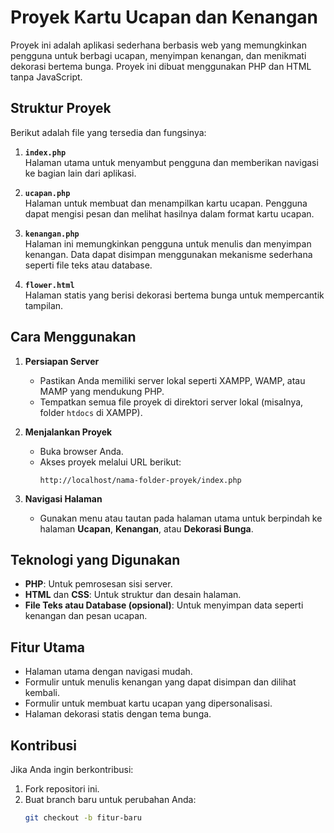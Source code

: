 # Proyek Kartu Ucapan dan Kenangan

Proyek ini adalah aplikasi sederhana berbasis web yang memungkinkan pengguna untuk berbagi ucapan, menyimpan kenangan, dan menikmati dekorasi bertema bunga. Proyek ini dibuat menggunakan PHP dan HTML tanpa JavaScript.

## Struktur Proyek

Berikut adalah file yang tersedia dan fungsinya:

1. **`index.php`**  
   Halaman utama untuk menyambut pengguna dan memberikan navigasi ke bagian lain dari aplikasi.

2. **`ucapan.php`**  
   Halaman untuk membuat dan menampilkan kartu ucapan. Pengguna dapat mengisi pesan dan melihat hasilnya dalam format kartu ucapan.

3. **`kenangan.php`**  
   Halaman ini memungkinkan pengguna untuk menulis dan menyimpan kenangan. Data dapat disimpan menggunakan mekanisme sederhana seperti file teks atau database.

4. **`flower.html`**  
   Halaman statis yang berisi dekorasi bertema bunga untuk mempercantik tampilan.

## Cara Menggunakan

1. **Persiapan Server**
   - Pastikan Anda memiliki server lokal seperti XAMPP, WAMP, atau MAMP yang mendukung PHP.
   - Tempatkan semua file proyek di direktori server lokal (misalnya, folder `htdocs` di XAMPP).

2. **Menjalankan Proyek**
   - Buka browser Anda.
   - Akses proyek melalui URL berikut:
     ```
     http://localhost/nama-folder-proyek/index.php
     ```

3. **Navigasi Halaman**
   - Gunakan menu atau tautan pada halaman utama untuk berpindah ke halaman **Ucapan**, **Kenangan**, atau **Dekorasi Bunga**.

## Teknologi yang Digunakan

- **PHP**: Untuk pemrosesan sisi server.
- **HTML** dan **CSS**: Untuk struktur dan desain halaman.
- **File Teks atau Database (opsional)**: Untuk menyimpan data seperti kenangan dan pesan ucapan.

## Fitur Utama

- Halaman utama dengan navigasi mudah.
- Formulir untuk menulis kenangan yang dapat disimpan dan dilihat kembali.
- Formulir untuk membuat kartu ucapan yang dipersonalisasi.
- Halaman dekorasi statis dengan tema bunga.

## Kontribusi

Jika Anda ingin berkontribusi:
1. Fork repositori ini.
2. Buat branch baru untuk perubahan Anda:
   ```bash
   git checkout -b fitur-baru
